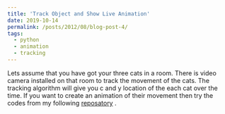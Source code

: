 ```yaml
---
title: 'Track Object and Show Live Animation'
date: 2019-10-14
permalink: /posts/2012/08/blog-post-4/
tags:
  - python
  - animation
  - tracking
---
```

Lets assume that you have got your three cats in a room. There is video camera installed on that room to track the movement of the cats. The tracking algorithm will give you c and y location of the each cat over the time. If you want to create an animation of their movement then try the codes from my following [reposatory](https://github.com/sourav164/Object_Tracking_Animation) .
